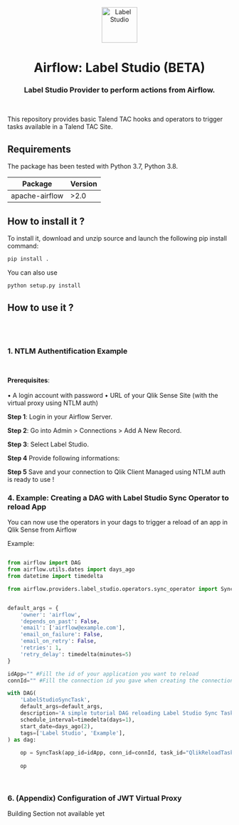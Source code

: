 <p align="center" style="vertical-align:center;">
  <a href="https://labelstud.io/">
    <img alt="Label Studio" src="" width="80", height="80" />
  </a>
</p>

<h1 align="center">
  Airflow: Label Studio (BETA)
</h1>
  <h3 align="center">
    Label Studio Provider to perform actions from Airflow.
</h3>

<br/>

This repository provides basic Talend TAC hooks and operators to trigger tasks available in a Talend TAC Site.

## Requirements

The package has been tested with Python 3.7, Python 3.8.

|  Package  |  Version  |
|-----------|-----------|
| apache-airflow | >2.0 |


## How to install it ?


To install it, download and unzip source and launch the following pip install command: 

```bash
pip install .
```

You can also use 

```bash
python setup.py install
```

## How to use it ?
<br/>


<br/>

### 1. NTLM Authentification Example
<br/>

**Prerequisites**:  
<br>
• A login account with password
• URL of your Qlik Sense Site (with the virtual proxy using NTLM auth)

**Step 1**: Login in your Airflow Server. 

**Step 2**: Go into Admin > Connections > Add A New Record. 

**Step 3**: Select Label Studio.

**Step 4** Provide following informations:

**Step 5** Save and your connection to Qlik Client Managed using NTLM auth is ready to use !

### 4. Example: Creating a DAG with Label Studio Sync Operator to reload App 

You can now use the operators in your dags to trigger a reload of an app in Qlik Sense from Airflow

Example: 

```python

from airflow import DAG
from airflow.utils.dates import days_ago
from datetime import timedelta

from airflow.providers.label_studio.operators.sync_operator import SyncTask


default_args = {
    'owner': 'airflow',
    'depends_on_past': False,
    'email': ['airflow@example.com'],
    'email_on_failure': False,
    'email_on_retry': False,
    'retries': 1,
    'retry_delay': timedelta(minutes=5)
}

idApp="" #Fill the id of your application you want to reload
connId="" #Fill the connection id you gave when creating the connection in airflow

with DAG(
    'LabelStudioSyncTask',
    default_args=default_args,
    description='A simple tutorial DAG reloading Label Studio Sync Task',
    schedule_interval=timedelta(days=1),
    start_date=days_ago(2),
    tags=['Label Studio', 'Example'],
) as dag:
    
    op = SyncTask(app_id=idApp, conn_id=connId, task_id="QlikReloadTask")
    
    op

```

<br/>

### 6. (Appendix) Configuration of JWT Virtual Proxy

Building Section not available yet

